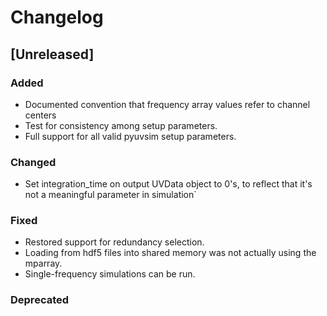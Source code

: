 # Changelog

## [Unreleased]

### Added

- Documented convention that frequency array values refer to channel centers
- Test for consistency among setup parameters.
- Full support for all valid pyuvsim setup parameters.

### Changed

- Set integration_time on output UVData object to 0's, to reflect that it's not a meaningful parameter in simulation`

### Fixed

- Restored support for redundancy selection.
- Loading from hdf5 files into shared memory was not actually using the mparray.
- Single-frequency simulations can be run.

### Deprecated

